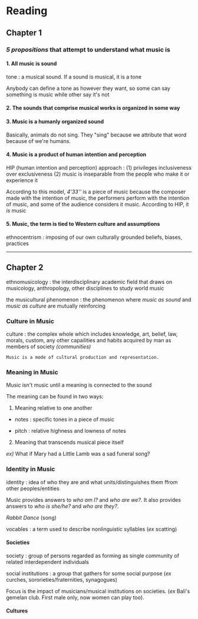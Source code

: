
# Reading

## Chapter 1

### *5 propositions* that attempt to understand what music is

#### 1. All music is sound

tone
: a musical sound. If a sound is musical, it is a tone

Anybody can define a tone as however they want, so some can say something is music while other say it's not


#### 2. The sounds that comprise musical works is organized in some way


#### 3. Music is a humanly organized sound

Basically, animals do not sing. They "sing" because we attribute that word because of we're humans.


#### 4. Music is a product of human intention and perception

HIP (human intention and perception) approach
: (1) privileges inclusiveness over exclusiveness (2) music is inseparable from the people who make it or experience it

According to this model, _4'33''_ is a piece of music because the composer made with the intention of music, the performers perform with the intention of music, and some of the audience considers it music. According to HIP, it _is_ music


#### 5. Music, the term is tied to Western culture and assumptions

ethnocentrism
: imposing of our own culturally grounded beliefs, biases, practices

---
## Chapter 2

ethnomusicology
: the interdisciplinary academic field that draws on musicology, anthropology, other disciplines to study world music

the musicultural phenomenon
: the phenomenon where _music as sound_ and _music as culture_ are mutually reinforcing

### Culture in Music 

culture
: the complex whole which includes knowledge, art, belief, law, morals, custom, any other capailities and habits acquired by man as members of society _(communities)_

`Music is a mode of cultural production and representation.`

### Meaning in Music

Music isn't music until a meaning is connected to the sound

The meaning can be found in two ways:

1. Meaning relative to one another

*  notes
: specific tones in a piece of music

* pitch
: relative highness and lowness of notes

2. Meaning that transcends musical piece itself

_ex)_ What if Mary had a Little Lamb was a sad funeral song?

### Identity in Music

identity
: idea of who they are and what units/distinguishes them ffrom other peoples/entities

Music provides answers to _who am I?_ and _who are we?_. It also provides answers to _who is she/he?_ and _who are they?_.

_Rabbit Dance_ (song)

vocables
: a term used to describe nonlinguistic syllables
(_ex_ scatting)

#### Societies

society
: group of persons regarded as forming as single community of related interdependent individuals

social institutions
: a group that gathers for some social purpose (_ex_ curches, sororieties/fraternities, synagogues)

Focus is the impact of musicians/musical institutions on societies. (_ex_ Bali's gemelan club. First male only, now women can play too). 

#### Cultures

